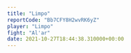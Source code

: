 ```yaml
---
title: "Limpo"
reportCode: "Bb7CFY8H2wvRK6yZ"
player: "Limpo"
fight: "Al'ar"
date: 2021-10-27T18:44:38.310000+00:00
---
```

